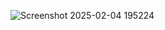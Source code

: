 ![Screenshot 2025-02-04 195224](https://github.com/user-attachments/assets/9b5168b0-b73a-47f5-8a50-4253ec72c74a)
